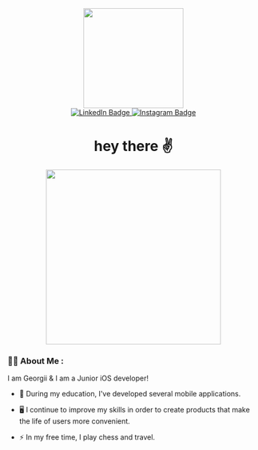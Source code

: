 <div id="header" align="center">
  <img src="https://media.giphy.com/media/fmkYSBlJt3XjNF6p9c/giphy.gif" width="200"/>
</div>
<div align="center">
  <a href="https://www.linkedin.com/in/georgiy-neguritsa-8a502b1a7/">
    <img src="https://img.shields.io/badge/LinkedIn-blue?style=for-the-badge&logo=linkedin&logoColor=white" alt="LinkedIn Badge"/>
  </a>
  <a href="https://www.instagram.com/neguritsa_georgiy/">
    <img src="https://img.shields.io/badge/Instagram-crimson?logo=Instagram&logoColor=white&style=for-the-badge" alt="Instagram Badge"/>
  </a>
</div>
<div align="center">
  <img src="https://komarev.com/ghpvc/?username=georgii-n&style=flat-square&color=blue" alt=""/> 
</div>

<h1 align="center">
  hey there  ✌️
</h1>

<div align="center">
  <img src="https://github.com/Georgii-N/Georgii-N/assets/62737451/4109e05c-0861-4d12-806b-be5e6851f9a3" width="350" />
</div>

### :man_technologist: About Me :
I am Georgii & I am a Junior iOS developer!

- :telescope: During my education, I've developed several mobile applications.

- :desktop_computer: I continue to improve my skills in order to create products that make the life of users more convenient.

- :zap: In my free time, I play chess and travel.


